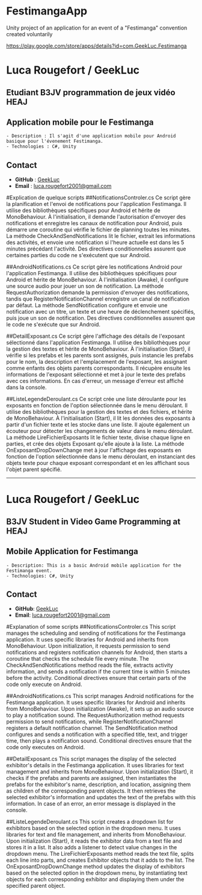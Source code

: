 # FestimangaApp
Unity project of an application for an event of a "Festimanga" convention created voluntarily

https://play.google.com/store/apps/details?id=com.GeekLuc.Festimanga

# Luca Rougefort / GeekLuc
## Etudiant B3JV programmation de jeux vidéo HEAJ

## **Application mobile pour le Festimanga**
    - Description : Il s'agit d'une application mobile pour Android basique pour l'évenement Festimanga. 
    - Technologies : C#, Unity

## Contact
- **GitHub** : [GeekLuc](https://github.com/GeekLuc)
- **Email** : [luca.rougefort2001@gmail.com](luca.rougefort2001@gmail.com)

#Explication de quelque scripts
##NotificationsControler.cs
Ce script gère la planification et l'envoi de notifications pour l'application Festimanga. 
Il utilise des bibliothèques spécifiques pour Android et hérite de MonoBehaviour. À l'initialisation, 
il demande l'autorisation d'envoyer des notifications et enregistre les canaux de notification pour Android, 
puis démarre une coroutine qui vérifie le fichier de planning toutes les minutes. 
La méthode CheckAndSendNotifications lit le fichier, extrait les informations des activités, et envoie une 
notification si l'heure actuelle est dans les 5 minutes précédant l'activité. Des directives conditionnelles 
assurent que certaines parties du code ne s'exécutent que sur Android.

##AndroidNotifications.cs
Ce script gère les notifications Android pour l'application Festimanga. Il utilise des bibliothèques spécifiques
pour Android et hérite de MonoBehaviour. À l'initialisation (Awake), il configure une source audio pour jouer un 
son de notification. La méthode RequestAuthorization demande la permission d'envoyer des notifications, tandis que 
RegisterNotificationChannel enregistre un canal de notification par défaut. La méthode SendNotification configure et 
envoie une notification avec un titre, un texte et une heure de déclenchement spécifiés, puis joue un son de notification. 
Des directives conditionnelles assurent que le code ne s'exécute que sur Android.

##DetailExposant.cs
Ce script gère l'affichage des détails de l'exposant sélectionné dans l'application Festimanga. Il utilise des bibliothèques 
pour la gestion des textes et hérite de MonoBehaviour. À l'initialisation (Start), il vérifie si les prefabs et les parents sont 
assignés, puis instancie les prefabs pour le nom, la description et l'emplacement de l'exposant, les assignant comme enfants 
des objets parents correspondants. Il récupère ensuite les informations de l'exposant sélectionné et met à jour le texte des
prefabs avec ces informations. En cas d'erreur, un message d'erreur est affiché dans la console.

##ListeLegendeDeroulant.cs
Ce script crée une liste déroulante pour les exposants en fonction de l'option sélectionnée dans le menu déroulant. Il utilise 
des bibliothèques pour la gestion des textes et des fichiers, et hérite de MonoBehaviour. À l'initialisation (Start), il lit 
les données des exposants à partir d'un fichier texte et les stocke dans une liste. Il ajoute également un écouteur pour 
détecter les changements de valeur dans le menu déroulant. La méthode LireFichierExposants lit le fichier texte, divise chaque
ligne en parties, et crée des objets Exposant qu'elle ajoute à la liste. La méthode OnExposantDropDownChange met à jour l'affichage 
des exposants en fonction de l'option sélectionnée dans le menu déroulant, en instanciant des objets texte pour chaque exposant 
correspondant et en les affichant sous l'objet parent spécifié.

------------------------------------------------------------------------------------------------------------------------------------------------------------------------------------------------

# Luca Rougefort / GeekLuc
## B3JV Student in Video Game Programming at HEAJ

## **Mobile Application for Festimanga**
    - Description: This is a basic Android mobile application for the Festimanga event.
    - Technologies: C#, Unity

## Contact
- **GitHub**: [GeekLuc](https://github.com/GeekLuc)
- **Email**: [luca.rougefort2001@gmail.com](luca.rougefort2001@gmail.com)

#Explanation of some scripts
##NotificationsControler.cs
This script manages the scheduling and sending of notifications for the Festimanga application.
It uses specific libraries for Android and inherits from MonoBehaviour. Upon initialization,
it requests permission to send notifications and registers notification channels for Android,
then starts a coroutine that checks the schedule file every minute.
The CheckAndSendNotifications method reads the file, extracts activity information, and sends a
notification if the current time is within 5 minutes before the activity. Conditional directives
ensure that certain parts of the code only execute on Android.

##AndroidNotifications.cs
This script manages Android notifications for the Festimanga application. It uses specific libraries
for Android and inherits from MonoBehaviour. Upon initialization (Awake), it sets up an audio source
to play a notification sound. The RequestAuthorization method requests permission to send notifications,
while RegisterNotificationChannel registers a default notification channel. The SendNotification method
configures and sends a notification with a specified title, text, and trigger time, then plays a notification sound.
Conditional directives ensure that the code only executes on Android.

##DetailExposant.cs
This script manages the display of the selected exhibitor's details in the Festimanga application. It uses libraries
for text management and inherits from MonoBehaviour. Upon initialization (Start), it checks if the prefabs and parents are
assigned, then instantiates the prefabs for the exhibitor's name, description, and location, assigning them as children
of the corresponding parent objects. It then retrieves the selected exhibitor's information and updates the text of the
prefabs with this information. In case of an error, an error message is displayed in the console.

##ListeLegendeDeroulant.cs
This script creates a dropdown list for exhibitors based on the selected option in the dropdown menu. It uses libraries
for text and file management, and inherits from MonoBehaviour. Upon initialization (Start), it reads the exhibitor data
from a text file and stores it in a list. It also adds a listener to detect value changes in the dropdown menu. The LireFichierExposants
method reads the text file, splits each line into parts, and creates Exhibitor objects that it adds to the list. The OnExposantDropDownChange
method updates the display of exhibitors based on the selected option in the dropdown menu, by instantiating text objects for each corresponding
exhibitor and displaying them under the specified parent object.
